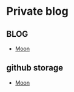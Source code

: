 # Private blog

## BLOG

* [Moon](https://jmaxion.github.io/Moon)

## github storage

* [Moon](https://JMAXION.github.com/MoonO)